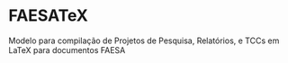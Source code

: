 # FAESATeX
Modelo para compilação de Projetos de Pesquisa, Relatórios, e TCCs em LaTeX para documentos FAESA
